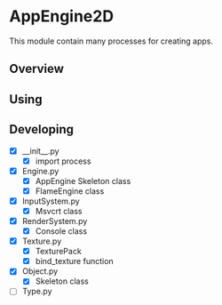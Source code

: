 # AppEngine2D
This module contain many processes for creating apps.

## Overview

## Using

## Developing
- [x] \_\_init__.py
  - [x] import process
- [x] Engine.py
  - [x] AppEngine Skeleton class
  - [x] FlameEngine class
- [x] InputSystem.py
  - [x] Msvcrt class
- [x] RenderSystem.py
  - [x] Console class
- [x] Texture.py
  - [x] TexturePack
  - [x] bind_texture function
- [x] Object.py
  - [x] Skeleton class
- [ ] Type.py

